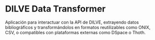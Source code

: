 # DILVE Data Transformer
 Aplicación para interactuar con la API de DILVE, extrayendo datos bibliográficos y transformándolos en formatos reutilizables como ONIX, CSV, o compatibles con plataformas externas como DSpace o Thoth.
